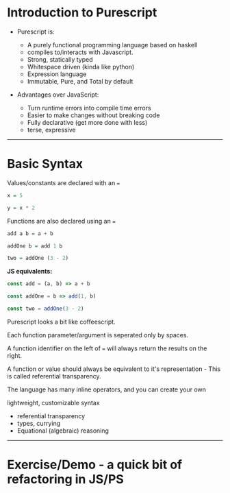 
# Introduction to Purescript

- Purescript is:
  - A purely functional programming language based on haskell
  - compiles to/interacts with Javascript.
  - Strong, statically typed
  - Whitespace driven (kinda like python)
  - Expression language
  - Immutable, Pure, and Total by default

- Advantages over JavaScript:
  - Turn runtime errors into compile time errors
  - Easier to make changes without breaking code
  - Fully declarative (get more done with less)
  - terse, expressive

---

# Basic Syntax

Values/constants are declared with an `=`

```purescript
x = 5

y = x * 2
```

Functions are also declared using an `=` 

```purescript
add a b = a + b

addOne b = add 1 b

two = addOne (3 - 2)
```
**JS equivalents:**
```javascript
const add = (a, b) => a + b

const addOne = b => add(1, b)

const two = addOne(3 - 2)
```

Purescript looks a bit like coffeescript.

Each function parameter/argument is seperated only by spaces.

A function identifier on the left of `=` will always return the results on the right.

A function or value should always be equivalent to it's representation - This is called referential transparency.

The language has many inline operators, and you can create your own

lightweight, customizable syntax 
  + referential transparency 
  + types, currying
  + Equational (algebraic) reasoning

---

# Exercise/Demo - a quick bit of refactoring in JS/PS

